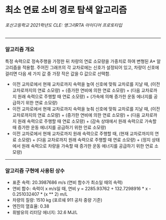 # 최소 연료 소비 경로 탐색 알고리즘
###### 포산고등학교 2021학년도 CLE: 앵그리RTA 아이디어 프로토타입

---
### 알고리즘 개요
특정 속력으로 정속주행을 가정한 뒤 차량의 연료 소모량을 가중치로 하여 변형된 A* 알고리즘을 적용함.
주어진 그래프의 각 교차로에는 신호가 설정되어 있고, 차량이 신호에 걸리면 다음 세 가지 값 중 가장 작은 값을 G 값으로 선택함.

- 이전 교차로에서 현재 교차로까지 속력을 높여 신호에 맞춰 교차로를 지날 때, (이전 교차로까지의 연료 소모량) + (증가한 연비에 의한 연료 소모량) + (다음 교차로까지 원래 속력으로 주행할 때 연료 소모량) + (가속에 의해 증가한 운동 에너지를 공급하기 위한 연료 소모량)
- 이전 교차로에서 현재 교차로까지 속력을 늦춰 신호에 맞춰 교차로를 지날 때, (이전 교차로까지의 연료 소모량) + (증가한 연비에 의한 연료 소모량) + (다음 교차로까지 원래 속력으로 주행할 때 연료 소모량) + (감속 상태에서 원래 속력으로 가속할 때 증가한 운동 에너지를 공급하기 위한 언료 소모량)
- 이전 교차로에서 현재 교차로까지 원래 속력으로 주행할 때, (현재 교차로까지의 연료 소모량) + (다음 교차로까지 원래 속력으로 주행할 때 연료 소모량) + (정지 상태에서 원래 속력으로 차량을 가속할 때 증가한 운동 에너지를 공급하기 위한 연료 소모량)

---
### 알고리즘 구현에 사용된 상수

- 표준 속력: 20.3987686 m/s (연비 함수가 최소일 때의 속력)
- 연비 함수: 속력이 x m/s일 때, 연비 y = 2285.93762 + 132.7298916 * x - 0.251032407 * (x ** 2) m/L
- 차량의 질량: 1510 kg (포르쉐 911 공차 중량 기준)
- 엔진의 열효율: 0.38
- 휘발유의 리터당 에너지: 32.6 MJ/L

